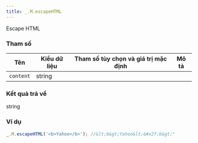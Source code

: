 ```yaml
---
title: _.M.escapeHTML
---
```


Escape HTML

### Tham số
<table class="table table-striped">
    <thead>
    <tr>
        <th>Tên</th>
        <th>Kiểu dữ liệu</th>
        <th>Tham số tùy chọn và giá trị mặc định</th>
        <th>Mô tả</th>
    </tr>
    </thead>
    <tbody>
    <tr>
        <td><code>content</code></td>
        <td>string</td>
        <td></td>
        <td></td>
    </tr>
    </tbody>
</table>

### Kết quả trả về
<dl class="dl-horizontal">
    <dt>string</dt>
    <dd></dd>
</dl>

### Ví dụ
```js
_.M.escapeHTML('<b>Yahoo</b>'); //&lt;b&gt;Yahoo&lt;&#x2f;b&gt;"
```
